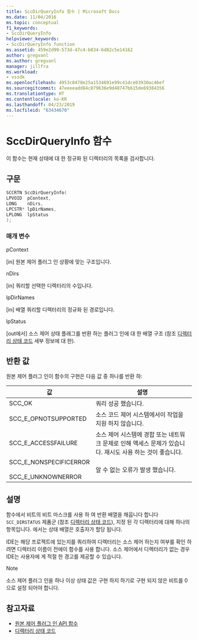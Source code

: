 ```yaml
---
title: SccDirQueryInfo 함수 | Microsoft Docs
ms.date: 11/04/2016
ms.topic: conceptual
f1_keywords:
- SccDirQueryInfo
helpviewer_keywords:
- SccDirQueryInfo function
ms.assetid: 459e2d99-573d-47c4-b834-6d82c5e14162
author: gregvanl
ms.author: gregvanl
manager: jillfra
ms.workload:
- vssdk
ms.openlocfilehash: 4953c8478e25a1534691e99c41dce03930ac46ef
ms.sourcegitcommit: 47eeeeadd84c879636e9d48747b615de69384356
ms.translationtype: HT
ms.contentlocale: ko-KR
ms.lasthandoff: 04/23/2019
ms.locfileid: "63434670"
---
```

# <a name="sccdirqueryinfo-function"></a>SccDirQueryInfo 함수
이 함수는 현재 상태에 대 한 정규화 된 디렉터리의 목록을 검사합니다.

## <a name="syntax"></a>구문

```cpp
SCCRTN SccDirQueryInfo(
LPVOID  pContext,
LONG    nDirs,
LPCSTR* lpDirNames,
LPLONG  lpStatus
);
```

### <a name="parameters"></a>매개 변수
 pContext

[in] 원본 제어 플러그 인 상황에 맞는 구조입니다.

 nDirs

[in] 쿼리할 선택한 디렉터리의 수입니다.

 lpDirNames

[in] 배열 쿼리할 디렉터리의 정규화 된 경로입니다.

 lpStatus

[out에서] 소스 제어 상태 플래그를 반환 하는 플러그 인에 대 한 배열 구조 (참조 [디렉터리 상태 코드](../extensibility/directory-status-code-enumerator.md) 세부 정보에 대 한).

## <a name="return-value"></a>반환 값
 원본 제어 플러그 인이 함수의 구현은 다음 값 중 하나를 반환 하:

|값|설명|
|-----------|-----------------|
|SCC_OK|쿼리 성공 했습니다.|
|SCC_E_OPNOTSUPPORTED|소스 코드 제어 시스템에서이 작업을 지원 하지 않습니다.|
|SCC_E_ACCESSFAILURE|소스 제어 시스템에 경합 또는 네트워크 문제로 인해 액세스 문제가 있습니다. 재시도 사용 하는 것이 좋습니다.|
|SCC_E_NONSPECIFICERROR<br /><br /> SCC_E_UNKNOWNERROR|알 수 없는 오류가 발생 했습니다.|

## <a name="remarks"></a>설명
 함수에서 비트의 비트 마스크를 사용 하 여 반환 배열을 채웁니다 합니다 `SCC_DIRSTATUS` 제품군 (참조 [디렉터리 상태 코드](../extensibility/directory-status-code-enumerator.md)), 지정 된 각 디렉터리에 대해 하나의 항목입니다. 에서는 상태 배열은 호출자가 할당 됩니다.

 IDE는 해당 프로젝트에 있는지를 쿼리하여 디렉터리는 소스 제어 하는지 여부를 확인 하려면 디렉터리 이름이 전에이 함수를 사용 합니다. 소스 제어에서 디렉터리가 없는 경우 IDE는 사용자에 게 적절 한 경고를 제공할 수 있습니다.

> [!NOTE]
> 소스 제어 플러그 인을 하나 이상 상태 값은 구현 하지 하기로 구현 되지 않은 비트를 0으로 설정 되어야 합니다.

## <a name="see-also"></a>참고자료
- [원본 제어 플러그 인 API 함수](../extensibility/source-control-plug-in-api-functions.md)
- [디렉터리 상태 코드](../extensibility/directory-status-code-enumerator.md)